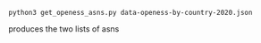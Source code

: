 ~~~
python3 get_openess_asns.py data-openess-by-country-2020.json
~~~

produces the two lists of asns

